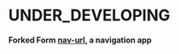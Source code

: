 # UNDER_DEVELOPING

**Forked Form [nav-url](https://github.com/Lpyexplore/nav-url), a navigation app**
